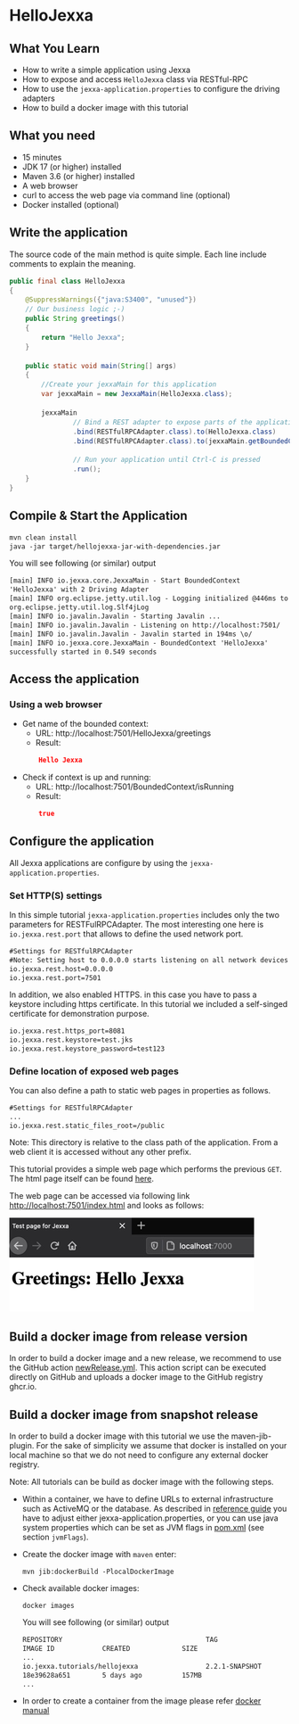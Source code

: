 # HelloJexxa

## What You Learn

*   How to write a simple application using Jexxa
*   How to expose and access `HelloJexxa` class via RESTful-RPC   
*   How to use the `jexxa-application.properties` to configure the driving adapters
*   How to build a docker image with this tutorial    

## What you need

*   15 minutes
*   JDK 17  (or higher) installed 
*   Maven 3.6 (or higher) installed
*   A web browser
*   curl to access the web page via command line (optional)
*   Docker installed (optional)

## Write the application

The source code of the main method is quite simple. Each line include comments to explain the meaning.  

```java     
public final class HelloJexxa
{
    @SuppressWarnings({"java:S3400", "unused"})
    // Our business logic ;-)
    public String greetings()
    {
        return "Hello Jexxa";
    }

    public static void main(String[] args)
    {
        //Create your jexxaMain for this application
        var jexxaMain = new JexxaMain(HelloJexxa.class);

        jexxaMain
                // Bind a REST adapter to expose parts of the application
                .bind(RESTfulRPCAdapter.class).to(HelloJexxa.class)               // Get greetings: http://localhost:7501/HelloJexxa/greetings
                .bind(RESTfulRPCAdapter.class).to(jexxaMain.getBoundedContext())  // Get stats: http://localhost:7501/BoundedContext/isRunning

                // Run your application until Ctrl-C is pressed
                .run();
    }
}
```

## Compile & Start the Application
```console                                                          
mvn clean install
java -jar target/hellojexxa-jar-with-dependencies.jar
```
You will see following (or similar) output
```console
[main] INFO io.jexxa.core.JexxaMain - Start BoundedContext 'HelloJexxa' with 2 Driving Adapter 
[main] INFO org.eclipse.jetty.util.log - Logging initialized @446ms to org.eclipse.jetty.util.log.Slf4jLog
[main] INFO io.javalin.Javalin - Starting Javalin ...
[main] INFO io.javalin.Javalin - Listening on http://localhost:7501/
[main] INFO io.javalin.Javalin - Javalin started in 194ms \o/
[main] INFO io.jexxa.core.JexxaMain - BoundedContext 'HelloJexxa' successfully started in 0.549 seconds
```

## Access the application

### Using a web browser
*   Get name of the bounded context:
    *   URL: http://localhost:7501/HelloJexxa/greetings
    *   Result: 
    ```Json 
        Hello Jexxa 
    ```
*   Check if context is up and running:
    *   URL: http://localhost:7501/BoundedContext/isRunning
    *   Result:
    ```Json 
        true
    ```

## Configure the application 
All Jexxa applications are configure by using the `jexxa-application.properties`. 

### Set HTTP(S) settings 
In this simple tutorial `jexxa-application.properties` includes only the two parameters for RESTFulRPCAdapter.
The most interesting one here is `io.jexxa.rest.port` that allows to define the used network port.

```properties                                                          
#Settings for RESTfulRPCAdapter
#Note: Setting host to 0.0.0.0 starts listening on all network devices 
io.jexxa.rest.host=0.0.0.0
io.jexxa.rest.port=7501
```

In addition, we also enabled HTTPS. in this case you have to pass a keystore including https certificate. 
In this tutorial we included a self-singed certificate for demonstration purpose. 
```properties                                                          
io.jexxa.rest.https_port=8081
io.jexxa.rest.keystore=test.jks
io.jexxa.rest.keystore_password=test123
```


### Define location of exposed web pages
You can also define a path to static web pages in properties as follows. 
```properties                                                          
#Settings for RESTfulRPCAdapter
...
io.jexxa.rest.static_files_root=/public
```

Note: This directory is relative to the class path of the application. From a web client it is accessed without any other prefix. 

This tutorial provides a simple web page which performs the previous `GET`. The html page itself can be found [here](src/main/resources/public/index.html).

The web page can be accessed via following link [http://localhost:7501/index.html](http://localhost:7501/index.html) and looks as follows: 

![Webpage](images/Webpage.jpg)

## Build a docker image from release version
In order to build a docker image and a new release, we recommend to use the GitHub action [newRelease.yml](../.github/workflows/newRelease.yml). This action script can be executed directly on GitHub and uploads a docker image to the GitHub registry ghcr.io. 

## Build a docker image from snapshot release
In order to build a docker image with this tutorial we use the maven-jib-plugin. For the sake of simplicity we assume
that docker is installed on your local machine so that we do not need to configure any external docker registry.

Note: All tutorials can be build as docker image with the following steps.      

* Within a container, we have to define URLs to external infrastructure such as ActiveMQ or the database. As described in [reference guide](https://jexxa-projects.github.io/Jexxa/jexxa_reference.html#_application_configuration) you have to adjust either jexxa-application.properties, or you can use java system properties which can be set as JVM flags in [pom.xml](pom.xml) (see section `jvmFlags`). 

* Create the docker image with `maven` enter: 
    ```console                                                          
    mvn jib:dockerBuild -PlocalDockerImage
    ``` 

* Check available docker images:                                                
    ```console                                                          
    docker images
    ``` 
    You will see following (or similar) output
    ```console                                                          
    REPOSITORY                                    TAG                 IMAGE ID            CREATED             SIZE
    ...
    io.jexxa.tutorials/hellojexxa                 2.2.1-SNAPSHOT      18e39628a651        5 days ago          157MB
    ...
    ``` 

* In order to create a container from the image please refer [docker manual](https://docs.docker.com/)        

              
